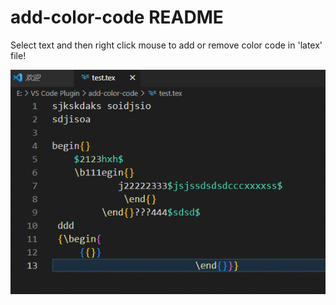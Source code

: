 # add-color-code README

Select text and then right click mouse to add or remove color code in 'latex' file!


![](https://github.com/zhuofupan/Add-Latex-Color-Code/blob/main/GIF.gif)


